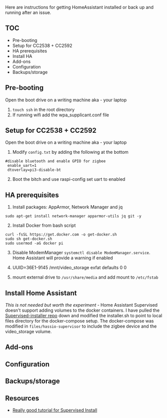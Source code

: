 Here are instructions for getting HomeAssistant installed or back up and running after an issue.
## TOC
- Pre-booting
- Setup for CC2538 + CC2592
- HA prerequisites
- Install HA
- Add-ons
- Configuration
- Backups/storage

## Pre-booting
Open the boot drive on a writing machine aka - your laptop
1. `touch ssh` in the root directory
2. If running wifi add the wpa_supplicant.conf file

## Setup for CC2538 + CC2592
Open the boot drive on a writing machine aka - your laptop
1. Modify `config.txt` by adding the following at the bottom
```
#disable bluetooth and enable GPIO for zigbee
 enable_uart=1
 dtoverlay=pi3-disable-bt
 ```
2. Boot the bitch and use raspi-config set uart to enabled

## HA prerequisites
1. Install packages: AppArmor, Network Manager and jq
```
sudo apt-get install network-manager apparmor-utils jq git -y
```
2. Install Docker from bash script 
```
curl -fsSL https://get.docker.com -o get-docker.sh
sudo sh get-docker.sh
sudo usermod -aG docker pi
```
3. Disable ModemManager `systemctl disable ModemManager.service`. Home Assistant will provide a warning if enabled

4. UUID=36E1-9145 /mnt/video_storage  exfat  defaults  0 0

6. mount external drive to `/usr/share/media` and add mount to `/etc/fstab`

## Install Home Assistant
_This is not needed but worth the experiment_ - Home Assistant Supervised doesn't support adding volumes to the docker containers. I have pulled the [Supervised-installer repo](https://github.com/home-assistant/supervised-installer) down and modified the installer.sh to point to local files directory for the docker-compose setup. The docker-compose was modified in `files/hassio-supervisor` to include the zigbee device and the video_storage volume.

## Add-ons
## Configuration
## Backups/storage

## Resources
- [Really good tutorial for Supervised Install](https://peyanski.com/how-to-install-home-assistant-supervised-official-way/)